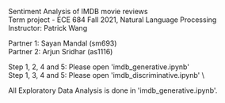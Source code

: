 Sentiment Analysis of IMDB movie reviews \
Term project - ECE 684 Fall 2021, Natural Language Processing \
Instructor: Patrick Wang

Partner 1: Sayan Mandal (sm693) \
Partner 2: Arjun Sridhar (as1116)

Step 1, 2, 4 and 5: Please open 'imdb_generative.ipynb' \
Step 1, 3, 4 and 5: Please open 'imdb_discriminative.ipynb' \

All Exploratory Data Analysis is done in 'imdb_generative.ipynb'.